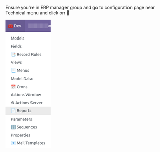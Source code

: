 Ensure you're in ERP manager group and go to configuration page near
Technical menu and click on 🧰

![](../static/description/menu.png)
